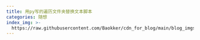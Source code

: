 ```yaml
---
title: 用py写的遍历文件夹替换文本脚本
categories: 随想
index_img: >-
  https://raw.githubusercontent.com/Baokker/cdn_for_blog/main/blog_imgs/defaultImages.jpg
---
```

